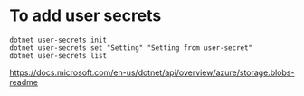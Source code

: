 # To add user secrets

```shell
dotnet user-secrets init
dotnet user-secrets set "Setting" "Setting from user-secret"
dotnet user-secrets list
```

https://docs.microsoft.com/en-us/dotnet/api/overview/azure/storage.blobs-readme